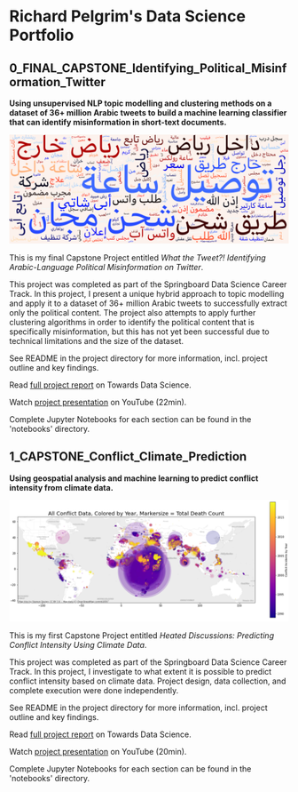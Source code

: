 # Richard Pelgrim's Data Science Portfolio

## 0_FINAL_CAPSTONE_Identifying_Political_Misinformation_Twitter

**Using unsupervised NLP topic modelling and clustering methods on a dataset of 36+ million Arabic tweets to build a machine learning classifier that can identify misinformation in short-text documents.**

![Cover Image](./9_README_files/readme_cover_image_misinformation.png)

This is my final Capstone Project entitled *What the Tweet?! Identifying Arabic-Language Political Misinformation on Twitter*.

This project was completed as part of the Springboard Data Science Career Track. In this project, I present a unique hybrid approach to topic modelling and apply it to a dataset of 36+ million Arabic tweets to successfully extract only the political content. The project also attempts to apply further clustering algorithms in order to identify the political content that is specifically misinformation, but this has not yet been successful due to technical limitations and the size of the dataset.

See README in the project directory for more information, incl. project outline and key findings.

Read [full project report](https://richardpelgrim.medium.com/identifying-arabic-language-political-misinformation-on-twitter-3a614c489c00) on Towards Data Science.

Watch [project presentation](https://www.youtube.com/watch?v=q6Uh65QODZU) on YouTube (22min).

Complete Jupyter Notebooks for each section can be found in the 'notebooks' directory.



## 1_CAPSTONE_Conflict_Climate_Prediction

**Using geospatial analysis and machine learning to predict conflict intensity from climate data.**

![Cover Image](./9_README_files/readme_cover_image_conflict.png)

This is my first Capstone Project entitled *Heated Discussions: Predicting Conflict Intensity Using Climate Data*.

This project was completed as part of the Springboard Data Science Career Track. In this project, I investigate to what extent it is possible to predict conflict intensity based on climate data. Project design, data collection, and complete execution were done independently.

See README in the project directory for more information, incl. project outline and key findings.

Read [full project report](https://towardsdatascience.com/heated-discussions-predicting-conflict-intensity-using-climate-data-7084d623f8d2) on Towards Data Science.

Watch [project presentation](https://www.youtube.com/watch?v=2DDwaDBQkg0&ab_channel=RichardPelgrim) on YouTube (20min).

Complete Jupyter Notebooks for each section can be found in the 'notebooks' directory.


